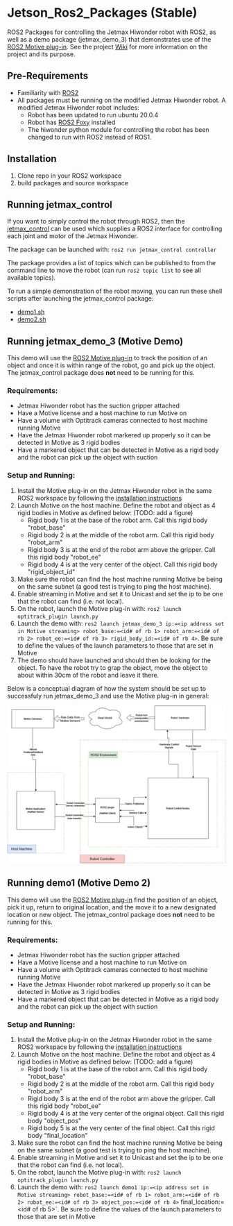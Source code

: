 # Jetson_Ros2_Packages (Stable)
ROS2 Packages for controlling the Jetmax Hiwonder robot with ROS2, as well as a demo package (jetmax_demo_3) that demonstrates use of the [ROS2 Motive plug-in](https://github.com/Motive-ROS2/Motive-Plugin). See the project [Wiki](https://github.com/Motive-ROS2/Jetson-Ros2-Packages/wiki) for more information on the project and its purpose.

## Pre-Requirements
* Familiarity with [ROS2](https://docs.ros.org/en/foxy/index.html)
* All packages must be running on the modified Jetmax Hiwonder robot. A modified Jetmax Hiwonder robot includes: 
  * Robot has been updated to run ubuntu 20.0.4
  * Robot has [ROS2 Foxy](https://docs.ros.org/en/foxy/Installation.html) installed
  * The hiwonder python module for controlling the robot has been changed to run with ROS2 instead of ROS1.

## Installation
1. Clone repo in your ROS2 workspace
2. build packages and source workspace

## Running jetmax_control
If you want to simply control the robot through ROS2, then the [jetmax_control](https://github.com/Motive-ROS2/Jetson-Ros2-Packages/tree/main/jetmax_control) can be used which supplies a ROS2 interface for controlling each joint and motor of the Jetmax Hiwonder.

The package can be launched with: `ros2 run jetmax_control controller`

The package provides a list of topics which can be published to from the command line to move the robot (can run `ros2 topic list` to see all available topics).

To run a simple demonstration of the robot moving, you can run these shell scripts after launching the jetmax_control package:
* [demo1.sh](https://github.com/Motive-ROS2/Jetson-Ros2-Packages/blob/main/jetmax_control/jetmax_control/demo1.sh)
* [demo2.sh](https://github.com/Motive-ROS2/Jetson-Ros2-Packages/blob/main/jetmax_control/jetmax_control/demo2.sh)

## Running jetmax_demo_3 (Motive Demo)
This demo will use the [ROS2 Motive plug-in](https://github.com/Motive-ROS2/Motive-Plugin) to track the position of an object and once it is within range of the robot, go and pick up the object. The jetmax_control package does **not** need to be running for this.

### Requirements:
* Jetmax Hiwonder robot has the suction gripper attached
* Have a Motive license and a host machine to run Motive on
* Have a volume with Optitrack cameras connected to host machine running Motive
* Have the Jetmax Hiwonder robot markered up properly so it can be detected in Motive as 3 rigid bodies
* Have a markered object that can be detected in Motive as a rigid body and the robot can pick up the object with suction

### Setup and Running:
1. Install the Motive plug-in on the Jetmax Hiwonder robot in the same ROS2 workspace by following the [installation instructions](https://github.com/Motive-ROS2/Motive-Plugin#installation-instructions)
2. Launch Motive on the host machine. Define the robot and object as 4 rigid bodies in Motive as defined below: (TODO: add a figure)
   * Rigid body 1 is at the base of the robot arm. Call this rigid body "robot_base"
   * Rigid body 2 is at the middle of the robot arm. Call this rigid body "robot_arm"
   * Rigid body 3 is at the end of the robot arm above the gripper. Call this rigid body "robot_ee"
   * Rigid body 4 is at the very center of the object. Call this rigid body "rigid_object_id"
4. Make sure the robot can find the host machine running Motive be being on the same subnet (a good test is trying to ping the host machine).
5. Enable streaming in Motive and set it to Unicast and set the ip to be one that the robot can find (i.e. not local).
6. On the robot, launch the Motive plug-in with: `ros2 launch optitrack_plugin launch.py`
7. Launch the demo with: `ros2 launch jetmax_demo_3 ip:=<ip address set in Motive streaming> robot_base:=<id# of rb 1> robot_arm:=<id# of rb 2> robot_ee:=<id# of rb 3> rigid_body_id:=<id# of rb 4>`. Be sure to define the values of the launch parameters to those that are set in Motive
8. The demo should have launched and should then be looking for the object. To have the robot try to grap the object, move the object to about within 30cm of the robot and leave it there.

Below is a conceptual diagram of how the system should be set up to successfuly run jetmax_demo_3 and use the Motive plug-in in general:

![Conceptual overview of demo setup](https://github.com/Motive-ROS2/Jetson-Ros2-Packages/blob/main/media/System%20Conceptual%20Overview.drawio.png)

## Running demo1 (Motive Demo 2)
This demo will use the [ROS2 Motive plug-in](https://github.com/Motive-ROS2/Motive-Plugin) find the position of an object, pick it up, return to original location, and the move it to a new designated location or new object. The jetmax_control package does **not** need to be running for this.

### Requirements:
* Jetmax Hiwonder robot has the suction gripper attached
* Have a Motive license and a host machine to run Motive on
* Have a volume with Optitrack cameras connected to host machine running Motive
* Have the Jetmax Hiwonder robot markered up properly so it can be detected in Motive as 3 rigid bodies
* Have a markered object that can be detected in Motive as a rigid body and the robot can pick up the object with suction

### Setup and Running:
1. Install the Motive plug-in on the Jetmax Hiwonder robot in the same ROS2 workspace by following the [installation instructions](https://github.com/Motive-ROS2/Motive-Plugin#installation-instructions)
2. Launch Motive on the host machine. Define the robot and object as 4 rigid bodies in Motive as defined below: (TODO: add a figure)
   * Rigid body 1 is at the base of the robot arm. Call this rigid body "robot_base"
   * Rigid body 2 is at the middle of the robot arm. Call this rigid body "robot_arm"
   * Rigid body 3 is at the end of the robot arm above the gripper. Call this rigid body "robot_ee"
   * Rigid body 4 is at the very center of the original object. Call this rigid body "object_pos"
   * Rigid body 5 is at the very center of the final object. Call this rigid body "final_location"
4. Make sure the robot can find the host machine running Motive be being on the same subnet (a good test is trying to ping the host machine).
5. Enable streaming in Motive and set it to Unicast and set the ip to be one that the robot can find (i.e. not local).
6. On the robot, launch the Motive plug-in with: `ros2 launch optitrack_plugin launch.py`
7. Launch the demo with: `ros2 launch demo1 ip:=<ip address set in Motive streaming> robot_base:=<id# of rb 1> robot_arm:=<id# of rb 2> robot_ee:=<id# of rb 3> object_pos:=<id# of rb 4>` final_location:=<id# of rb 5>`. Be sure to define the values of the launch parameters to those that are set in Motive
